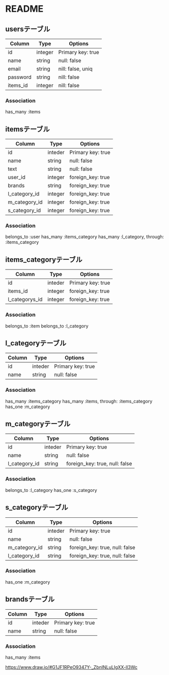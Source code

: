 # README
## usersテーブル

|Column|Type|Options|
|------|----|-------|
|id|integer|Primary key: true|
|name|string|null: false|
|email|string|nill: false, uniq|
|password|string|nill: false|
|items_id|integer|nill: false|

### Association
has_many :items

## itemsテーブル

|Column|Type|Options|
|------|----|-------|
|id|inteder|Primary key: true|
|name|string|null: false|
|text|string|null: false|
|user_id|integer|foreign_key: true|
|brands|string|foreign_key: true|
|l_category_id|integer|foreign_key: true|
|m_category_id|integer|foreign_key: true|
|s_category_id|integer|foreign_key: true|

### Association
belongs_to :user
has_many :items_category
has_many :l_category, through: :items_category

## items_categoryテーブル
|Column|Type|Options|
|------|----|-------|
|id|inteder|Primary key: true|
|items_id|integer|foreign_key: true|
|l_categorys_id|integer|foreign_key: true|

### Association
belongs_to :item
belongs_to :l_category


## l_categoryテーブル
|Column|Type|Options|
|------|----|-------|
|id|inteder|Primary key: true|
|name|string|null: false|

### Association
has_many :items_category
has_many :items, through: :items_category
has_one :m_category

## m_categoryテーブル
|Column|Type|Options|
|------|----|-------|
|id|inteder|Primary key: true|
|name|string|null: false|
|l_category_id|string|foreign_key: true, null: false|

### Association
belongs_to :l_category
has_one :s_category

## s_categoryテーブル
|Column|Type|Options|
|------|----|-------|
|id|inteder|Primary key: true|
|name|string|null: false|
|m_category_id|string|foreign_key: true, null: false|
|l_category_id|string|foreign_key: true, null: false|

### Association
has_one :m_category

## brandsテーブル
|Column|Type|Options|
|------|----|-------|
|id|inteder|Primary key: true|
|name|string|null: false|

### Association
has_many :items

https://www.draw.io/#G1JF1RPeO9347Y-_ZbnINLuLIgXX-ll3Wc

